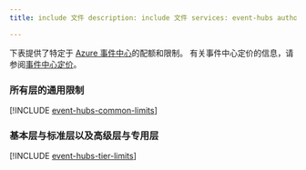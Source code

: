 ```yaml
---
title: include 文件 description: include 文件 services: event-hubs author: spelluru ms.service: event-hubs ms.topic: include ms.date: 05/10/2021 ms.author: spelluru ms.custom: "include file","fasttrack-edit","iot","event-hubs"

---
```


下表提供了特定于 [Azure 事件中心](https://azure.microsoft.com/services/event-hubs/)的配额和限制。 有关事件中心定价的信息，请参阅[事件中心定价](https://azure.microsoft.com/pricing/details/event-hubs/)。

### <a name="common-limits-for-all-tiers"></a>所有层的通用限制
[!INCLUDE [event-hubs-common-limits](../articles/event-hubs/includes/event-hubs-common-limits.md)]

### <a name="basic-vs-standard-vs-premium-vs-dedicated-tiers"></a>基本层与标准层以及高级层与专用层
[!INCLUDE [event-hubs-tier-limits](../articles/event-hubs/includes/event-hubs-tier-limits.md)]


